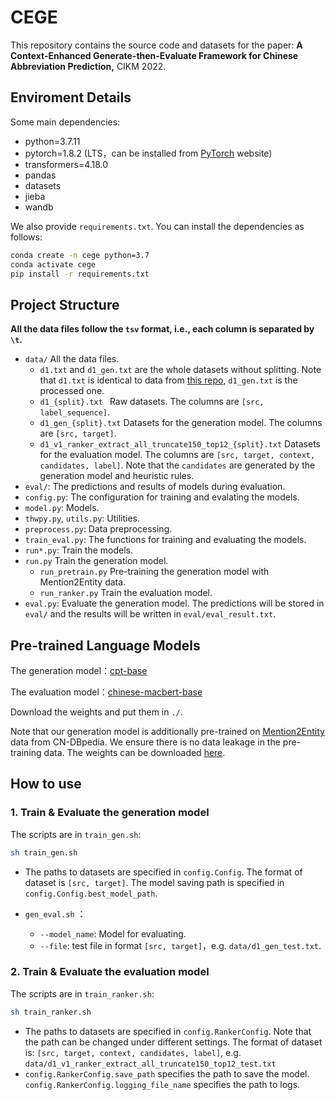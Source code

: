 # CEGE

This repository contains the source code and datasets for the paper: **A Context-Enhanced Generate-then-Evaluate Framework for Chinese Abbreviation Prediction,** CIKM 2022.

## Enviroment Details

Some main dependencies: 

- python=3.7.11
- pytorch=1.8.2 (LTS，can be installed from [PyTorch](https://pytorch.org/get-started/locally/) website)
- transformers=4.18.0
- pandas
- datasets
- jieba
- wandb

We also provide `requirements.txt`. You can install the dependencies as follows:

```bash
conda create -n cege python=3.7
conda activate cege
pip install -r requirements.txt 
```

## Project Structure

**All the data files follow the `tsv` format, i.e., each column is separated by `\t`.**

- `data/` All the data files. 
    - `d1.txt` and `d1_gen.txt` are the whole datasets without splitting. Note that `d1.txt` is identical to data from [this repo](https://github.com/leroLiu/Sequence-to-Sequence-Learning-for-Chinese-Abbreviation-Prediction), `d1_gen.txt` is the processed one.
    - `d1_{split}.txt ` Raw datasets. The columns are `[src, label_sequence]`.
    - `d1_gen_{split}.txt` Datasets for the generation model. The columns are `[src, target]`.
    - `d1_v1_ranker_extract_all_truncate150_top12_{split}.txt` Datasets for the evaluation model. The columns are `[src, target, context, candidates, label]`. Note that the `candidates` are generated by the generation model and heuristic rules.
- `eval/`:  The predictions and results of models during evaluation.
- `config.py`:  The configuration for training and evalating the models.
- `model.py`:  Models.
- `thwpy.py`, `utils.py`:  Utilities.
- `preprocess.py`:  Data preprocessing.
- `train_eval.py`:  The functions for training and evaluating the models.
- `run*.py`:  Train the models.
- `run.py` Train the generation model.
    - `run_pretrain.py` Pre-training the generation model with Mention2Entity data.
    - `run_ranker.py` Train the evaluation model.
- `eval.py`:  Evaluate the generation model. The predictions will be stored in `eval/` and the results will be written in `eval/eval_result.txt`.

## Pre-trained Language Models

The generation model：[cpt-base](https://huggingface.co/fnlp/cpt-base)

The evaluation model：[chinese-macbert-base](https://huggingface.co/hfl/chinese-macbert-base)

Download the weights and put them in `./`.

Note that our generation model is additionally pre-trained on [Mention2Entity](https://www.scidb.cn/en/detail?dataSetId=663738622406557696&code=5e05cb5d64a42fa9add9b7ae&tID=journalOne&dataSetType=journal&language=en_US) data from CN-DBpedia. We ensure there is no data leakage in the pre-training data. The weights can be downloaded [here](https://drive.google.com/drive/folders/1oow13Mhv2BAE1lr8Rgx5OiBk17lJI3_v?usp=sharing).

## How to use

### 1. Train & Evaluate the generation model

The scripts are in `train_gen.sh`:

```bash
sh train_gen.sh
```

- The paths to datasets are specified in `config.Config`. The format of dataset is `[src, target]`. The model saving path is specified in `config.Config.best_model_path`.

- `gen_eval.sh` ：
    - `--model_name`: Model for evaluating.
    - `--file`: test file in format `[src, target]`，e.g. `data/d1_gen_test.txt`.


### 2. Train & Evaluate the evaluation model

The scripts are in `train_ranker.sh`:

```bash
sh train_ranker.sh
```

- The paths to datasets are specified in `config.RankerConfig`. Note that the path can be changed under different settings. The format of dataset is: `[src, target, context, candidates, label]`, e.g. `data/d1_v1_ranker_extract_all_truncate150_top12_test.txt`
- `config.RankerConfig.save_path` specifies the path to save the model. `config.RankerConfig.logging_file_name` specifies the path to logs.


